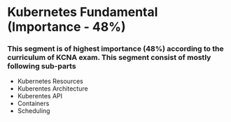 # Kubernetes Fundamental (Importance - 48%)

### This segment is of highest importance (48%) according to the curriculum of KCNA exam. This segment consist of mostly following sub-parts
- Kubernetes Resources
- Kuberentes Architecture
- Kuberentes API
- Containers
- Scheduling
